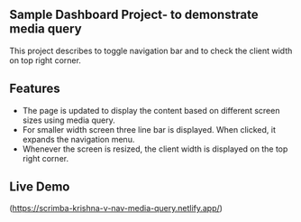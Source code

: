 ## Sample Dashboard Project- to demonstrate media query

This project describes to toggle navigation bar and to check the client width on top right corner.

## Features
- The page is updated to display the content based on different screen sizes using media query.
- For smaller width screen three line bar is displayed. When clicked, it expands the navigation menu.
- Whenever the screen is resized, the client width is displayed on the top right corner.

## Live Demo
(https://scrimba-krishna-v-nav-media-query.netlify.app/)
